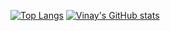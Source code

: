 [![Top Langs](https://github-readme-stats.vercel.app/api/top-langs/?username=vinay961&layout=donut)](https://github.com/vinay961/github-readme-stats)
[![Vinay's GitHub stats](https://github-readme-stats.vercel.app/api?username=vinay961)](https://github.com/vinay961/github-readme-stats)
